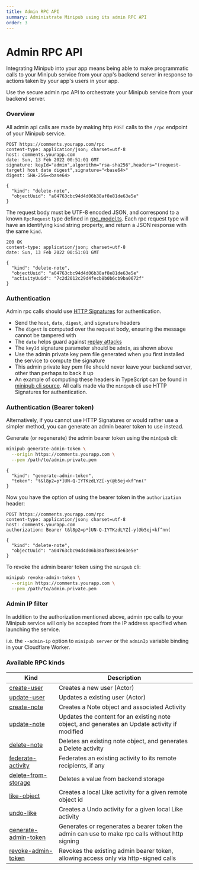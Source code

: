 ```yaml
---
title: Admin RPC API
summary: Administrate Minipub using its admin RPC API
order: 3
---
```


# Admin RPC API

Integrating Minipub into your app means being able to make programmatic calls to your Minipub service
from your app's backend server in response to actions taken by your app's users in your app.

Use the secure admin rpc API to orchestrate your Minipub service from your backend server.

### Overview

All admin api calls are made by making http `POST` calls to the `/rpc` endpoint of your Minipub service.

```
POST https://comments.yourapp.com/rpc
content-type: application/json; charset=utf-8
host: comments.yourapp.com
date: Sun, 13 Feb 2022 00:51:01 GMT
signature: keyId="admin",algorithm="rsa-sha256",headers="(request-target) host date digest",signature="<base64>"
digest: SHA-256=<base64>

{
  "kind": "delete-note",
  "objectUuid": "a04763cbc94d4d06b38af8e81de63e5e"
}
```
The request body must be UTF-8 encoded JSON, and correspond to a known `RpcRequest` type defined in [rpc_model.ts](https://github.com/skymethod/minipub/blob/v0.1.4/src/rpc_model.ts).
Each rpc request type will have an identifying `kind` string property, and return a JSON response with the same `kind`.

```
200 OK
content-type: application/json; charset=utf-8
date: Sun, 13 Feb 2022 00:51:01 GMT

{
  "kind": "delete-note",
  "objectUuid": "a04763cbc94d4d06b38af8e81de63e5e"
  "activityUuid": "7c2d2012c29d4fecb8b0b6cb9ba0672f"
}
```

### Authentication

Admin rpc calls should use [HTTP Signatures](https://technospace.medium.com/ensuring-message-integrity-with-http-signatures-86f121ac9823) for authentication.
 - Send the `host`, `date`, `digest`, and `signature` headers
 - The `digest` is computed over the request body, ensuring the message cannot be tampered with
 - The `date` helps guard against [replay attacks](https://en.wikipedia.org/wiki/Replay_attack)
 - The `keyId` signature parameter should be `admin`, as shown above
 - Use the admin private key pem file generated when you first installed the service to compute the signature
 - This admin private key pem file should never leave your backend server, other than perhaps to back it up
 - An example of computing these headers in TypeScript can be found in [minipub cli source](https://github.com/skymethod/minipub/blob/v0.1.4/src/cli.ts#L36). All calls made via the `minipub` cli use HTTP Signatures for authentication.

### Authentication (Bearer token)

Alternatively, if you cannot use HTTP Signatures or would rather use a simpler method, you can generate an admin bearer token to use instead.

Generate (or regenerate) the admin bearer token using the `minipub` cli:
```sh
minipub generate-admin-token \
  --origin https://comments.yourapp.com \
  --pem /path/to/admin.private.pem
```
```
{
  "kind": "generate-admin-token",
  "token": "t&l8p2=p*]UN-Q-IYTKzdLYZ[-y(@b5ej<kf^nn("
}
```

Now you have the option of using the bearer token in the `authorization` header:
```
POST https://comments.yourapp.com/rpc
content-type: application/json; charset=utf-8
host: comments.yourapp.com
authorization: Bearer t&l8p2=p*]UN-Q-IYTKzdLYZ[-y(@b5ej<kf^nn(

{
  "kind": "delete-note",
  "objectUuid": "a04763cbc94d4d06b38af8e81de63e5e"
}
```

To revoke the admin bearer token using the `minipub` cli:
```sh
minipub revoke-admin-token \
  --origin https://comments.yourapp.com \
  --pem /path/to/admin.private.pem
```

### Admin IP filter

In addition to the authorization mentioned above, admin rpc calls to your Minipub service will only be accepted from the IP address specified when launching the service.

i.e. the `--admin-ip` option to `minipub server` or the `adminIp` variable binding in your Cloudflare Worker.

### Available RPC kinds

| Kind          | Description   |
| ------------- | ------------- |
| [create-user](https://github.com/skymethod/minipub/blob/v0.1.4/src/rpc_model.ts#L106) | Creates a new user (Actor) |
| [update-user](https://github.com/skymethod/minipub/blob/v0.1.4/src/rpc_model.ts#L144) | Updates a existing user (Actor) |
| [create-note](https://github.com/skymethod/minipub/blob/v0.1.4/src/rpc_model.ts#L197) | Creates a Note object and associated Activity |
| [update-note](https://github.com/skymethod/minipub/blob/v0.1.4/src/rpc_model.ts#L225) | Updates the content for an existing note object, and generates an Update activity if modified |
| [delete-note](https://github.com/skymethod/minipub/blob/v0.1.4/src/rpc_model.ts#L248) | Deletes an existing note object, and generates a Delete activity |
| [federate-activity](https://github.com/skymethod/minipub/blob/v0.1.4/src/rpc_model.ts#L268) | Federates an existing activity to its remote recipients, if any |
| [delete-from-storage](https://github.com/skymethod/minipub/blob/v0.1.4/src/rpc_model.ts#L291) | Deletes a value from backend storage |
| [like-object](https://github.com/skymethod/minipub/blob/v0.1.4/src/rpc_model.ts#L312) | Creates a local Like activity for a given remote object id |
| [undo-like](https://github.com/skymethod/minipub/blob/v0.1.4/src/rpc_model.ts#L333) | Creates a Undo activity for a given local Like activity |
| [generate-admin-token](https://github.com/skymethod/minipub/blob/v0.1.4/src/rpc_model.ts#L352) | Generates or regenerates a bearer token the admin can use to make rpc calls without http signing |
| [revoke-admin-token](https://github.com/skymethod/minipub/blob/v0.1.4/src/rpc_model.ts#L369) | Revokes the existing admin bearer token, allowing access only via http-signed calls |
